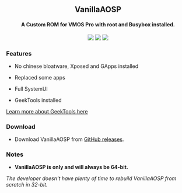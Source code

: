 <h2 align="center"><b>VanillaAOSP</b></h2>
<h4 align="center">A Custom ROM for VMOS Pro with root and Busybox installed.</h4>
<p align="center"><a href="https://github.com/ro6kie/VanillaAOSP/releases"><img src="https://img.shields.io/github/release/ro6kie/VanillaAOSP.svg"></a>
<a href="https://t.me/VanillaAOSP"><img src="https://img.shields.io/badge/Chat-Telegram-blue.svg"></a>
<a href="https://t.me/VAOSPNews"><img src="https://img.shields.io/badge/Channel-Telegram-blue.svg"></a>

### Features
* No chinese bloatware, Xposed and GApps installed

* Replaced some apps

* Full SystemUI

* GeekTools installed

[Learn more about GeekTools here](https://huskydg.github.io/vmos/geektool)
### Download
* Download VanillaAOSP from [GitHub releases](https://github.com/ro6kie/VanillaAOSP/releases).

### Notes
* **VanillaAOSP is only and will always be 64-bit.**

*The developer doesn't have plenty of time to rebuild VanillaAOSP from scratch in 32-bit.*
